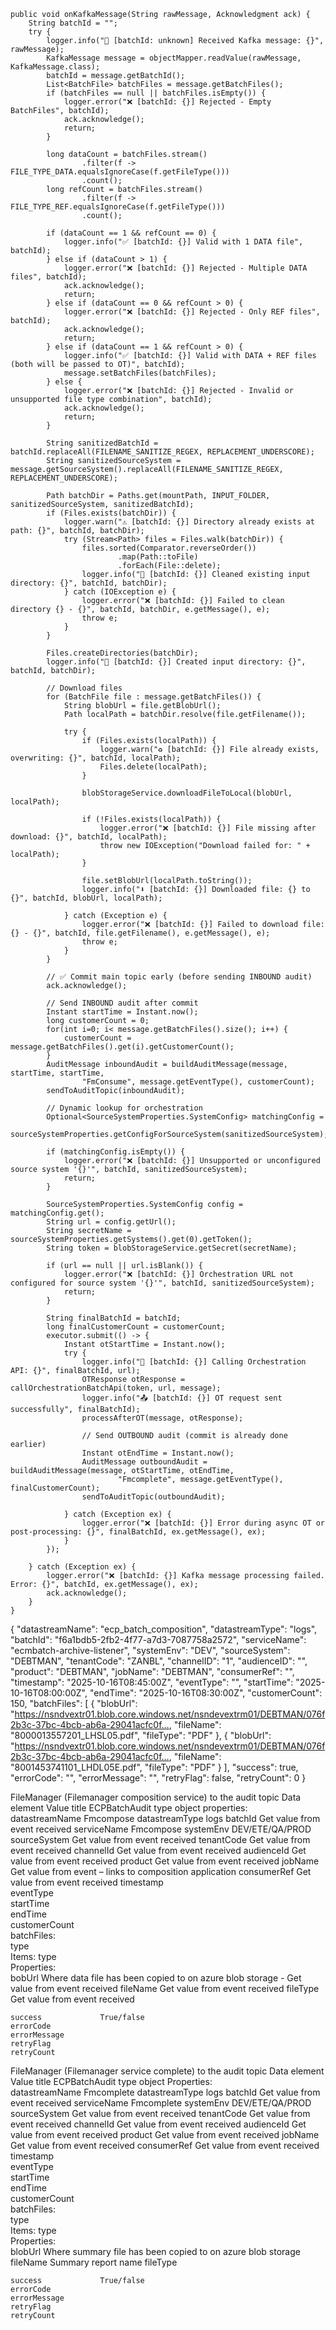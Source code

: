     public void onKafkaMessage(String rawMessage, Acknowledgment ack) {
        String batchId = "";
        try {
            logger.info("📩 [batchId: unknown] Received Kafka message: {}", rawMessage);
            KafkaMessage message = objectMapper.readValue(rawMessage, KafkaMessage.class);
            batchId = message.getBatchId();
            List<BatchFile> batchFiles = message.getBatchFiles();
            if (batchFiles == null || batchFiles.isEmpty()) {
                logger.error("❌ [batchId: {}] Rejected - Empty BatchFiles", batchId);
                ack.acknowledge();
                return;
            }

            long dataCount = batchFiles.stream()
                    .filter(f -> FILE_TYPE_DATA.equalsIgnoreCase(f.getFileType()))
                    .count();
            long refCount = batchFiles.stream()
                    .filter(f -> FILE_TYPE_REF.equalsIgnoreCase(f.getFileType()))
                    .count();

            if (dataCount == 1 && refCount == 0) {
                logger.info("✅ [batchId: {}] Valid with 1 DATA file", batchId);
            } else if (dataCount > 1) {
                logger.error("❌ [batchId: {}] Rejected - Multiple DATA files", batchId);
                ack.acknowledge();
                return;
            } else if (dataCount == 0 && refCount > 0) {
                logger.error("❌ [batchId: {}] Rejected - Only REF files", batchId);
                ack.acknowledge();
                return;
            } else if (dataCount == 1 && refCount > 0) {
                logger.info("✅ [batchId: {}] Valid with DATA + REF files (both will be passed to OT)", batchId);
                message.setBatchFiles(batchFiles);
            } else {
                logger.error("❌ [batchId: {}] Rejected - Invalid or unsupported file type combination", batchId);
                ack.acknowledge();
                return;
            }

            String sanitizedBatchId = batchId.replaceAll(FILENAME_SANITIZE_REGEX, REPLACEMENT_UNDERSCORE);
            String sanitizedSourceSystem = message.getSourceSystem().replaceAll(FILENAME_SANITIZE_REGEX, REPLACEMENT_UNDERSCORE);

            Path batchDir = Paths.get(mountPath, INPUT_FOLDER, sanitizedSourceSystem, sanitizedBatchId);
            if (Files.exists(batchDir)) {
                logger.warn("⚠️ [batchId: {}] Directory already exists at path: {}", batchId, batchDir);
                try (Stream<Path> files = Files.walk(batchDir)) {
                    files.sorted(Comparator.reverseOrder())
                            .map(Path::toFile)
                            .forEach(File::delete);
                    logger.info("🧹 [batchId: {}] Cleaned existing input directory: {}", batchId, batchDir);
                } catch (IOException e) {
                    logger.error("❌ [batchId: {}] Failed to clean directory {} - {}", batchId, batchDir, e.getMessage(), e);
                    throw e;
                }
            }

            Files.createDirectories(batchDir);
            logger.info("📁 [batchId: {}] Created input directory: {}", batchId, batchDir);

            // Download files
            for (BatchFile file : message.getBatchFiles()) {
                String blobUrl = file.getBlobUrl();
                Path localPath = batchDir.resolve(file.getFilename());

                try {
                    if (Files.exists(localPath)) {
                        logger.warn("♻️ [batchId: {}] File already exists, overwriting: {}", batchId, localPath);
                        Files.delete(localPath);
                    }

                    blobStorageService.downloadFileToLocal(blobUrl, localPath);

                    if (!Files.exists(localPath)) {
                        logger.error("❌ [batchId: {}] File missing after download: {}", batchId, localPath);
                        throw new IOException("Download failed for: " + localPath);
                    }

                    file.setBlobUrl(localPath.toString());
                    logger.info("⬇️ [batchId: {}] Downloaded file: {} to {}", batchId, blobUrl, localPath);

                } catch (Exception e) {
                    logger.error("❌ [batchId: {}] Failed to download file: {} - {}", batchId, file.getFilename(), e.getMessage(), e);
                    throw e;
                }
            }

            // ✅ Commit main topic early (before sending INBOUND audit)
            ack.acknowledge();

            // Send INBOUND audit after commit
            Instant startTime = Instant.now();
            long customerCount = 0;
            for(int i=0; i< message.getBatchFiles().size(); i++) {
                customerCount = message.getBatchFiles().get(i).getCustomerCount();
            }
            AuditMessage inboundAudit = buildAuditMessage(message, startTime, startTime,
                    "FmConsume", message.getEventType(), customerCount);
            sendToAuditTopic(inboundAudit);

            // Dynamic lookup for orchestration
            Optional<SourceSystemProperties.SystemConfig> matchingConfig =
                    sourceSystemProperties.getConfigForSourceSystem(sanitizedSourceSystem);

            if (matchingConfig.isEmpty()) {
                logger.error("❌ [batchId: {}] Unsupported or unconfigured source system '{}'", batchId, sanitizedSourceSystem);
                return;
            }

            SourceSystemProperties.SystemConfig config = matchingConfig.get();
            String url = config.getUrl();
            String secretName = sourceSystemProperties.getSystems().get(0).getToken();
            String token = blobStorageService.getSecret(secretName);

            if (url == null || url.isBlank()) {
                logger.error("❌ [batchId: {}] Orchestration URL not configured for source system '{}'", batchId, sanitizedSourceSystem);
                return;
            }

            String finalBatchId = batchId;
            long finalCustomerCount = customerCount;
            executor.submit(() -> {
                Instant otStartTime = Instant.now();
                try {
                    logger.info("🚀 [batchId: {}] Calling Orchestration API: {}", finalBatchId, url);
                    OTResponse otResponse = callOrchestrationBatchApi(token, url, message);
                    logger.info("📤 [batchId: {}] OT request sent successfully", finalBatchId);
                    processAfterOT(message, otResponse);

                    // Send OUTBOUND audit (commit is already done earlier)
                    Instant otEndTime = Instant.now();
                    AuditMessage outboundAudit = buildAuditMessage(message, otStartTime, otEndTime,
                            "Fmcomplete", message.getEventType(), finalCustomerCount);
                    sendToAuditTopic(outboundAudit);

                } catch (Exception ex) {
                    logger.error("❌ [batchId: {}] Error during async OT or post-processing: {}", finalBatchId, ex.getMessage(), ex);
                }
            });

        } catch (Exception ex) {
            logger.error("❌ [batchId: {}] Kafka message processing failed. Error: {}", batchId, ex.getMessage(), ex);
            ack.acknowledge();
        }
    }
{
  "datastreamName": "ecp_batch_composition",
  "datastreamType": "logs",
  "batchId": "f6a1bdb5-2fb2-4f77-a7d3-7087758a2572",
  "serviceName": "ecmbatch-archive-listener",
  "systemEnv": "DEV",
  "sourceSystem": "DEBTMAN",
  "tenantCode": "ZANBL",
  "channelID": "1",
  "audienceID": "",
  "product": "DEBTMAN",
  "jobName": "DEBTMAN",
  "consumerRef": "",
  "timestamp": "2025-10-16T08:45:00Z",
  "eventType": "",
  "startTime": "2025-10-16T08:00:00Z",
  "endTime": "2025-10-16T08:30:00Z",
  "customerCount": 150,
  "batchFiles": [
    {
      "blobUrl": "https://nsndvextr01.blob.core.windows.net/nsndevextrm01/DEBTMAN/076f2b3c-37bc-4bcb-ab6a-29041acfc0f…,
      "fileName": "8000013557201_LHSL05.pdf",
      "fileType": "PDF"
    },
    {
      "blobUrl": "https://nsndvextr01.blob.core.windows.net/nsndevextrm01/DEBTMAN/076f2b3c-37bc-4bcb-ab6a-29041acfc0f…,
      "fileName": "8001453741101_LHDL05E.pdf",
      "fileType": "PDF"
    }
  ],
  "success": true,
  "errorCode": "",
  "errorMessage": "",
  "retryFlag": false,
  "retryCount": 0
}


FileManager (Filemanager composition service) to the audit topic
Data element					Value
title	 	 			ECPBatchAudit
type		 			object
properties:					
	datastreamName				Fmcompose
	datastreamType				logs
 	batchId				Get value from event received
 	serviceName				Fmcompose
	systemEnv				DEV/ETE/QA/PROD
	sourceSystem				Get value from event received
	tenantCode				Get value from event received
	channelId				Get value from event received
	audienceId				Get value from event received
	product 				Get value from event received
	jobName				Get value from event – links to composition application
	consumerRef				Get value from event received
	timestamp				
	eventType				
	startTime				
	endTime				
	customerCount				
	batchFiles:				
		type			
		Items:	type		
			Properties:		
				bobUrl	Where data file has been copied to on azure blob storage - Get value from event received
				fileName	Get value from event received
				fileType	Get value from event received
					
	success				True/false
	errorCode				
	errorMessage				
	retryFlag				
	retryCount				
					
					


FileManager (Filemanager service complete) to the audit topic
Data element					Value
title	 	 			ECPBatchAudit
type		 			object
Properties:					
	datastreamName				Fmcomplete
	datastreamType				logs
 	batchId				Get value from event received
 	serviceName				Fmcomplete
	systemEnv				DEV/ETE/QA/PROD
	sourceSystem				Get value from event received
	tenantCode				Get value from event received
	channelId				Get value from event received
	audienceId				Get value from event received
	product 				Get value from event received
	jobName				Get value from event received
	consumerRef				Get value from event received
	timestamp				
	eventType				
	startTime				
	endTime				
	customerCount				
	batchFiles:				
		type			
		Items:	type		
			Properties:		
				blobUrl	Where summary file has been copied to on azure blob storage 
				fileName	Summary report name
				fileType	
					
	success				True/false
	errorCode				
	errorMessage				
	retryFlag				
	retryCount				
					





